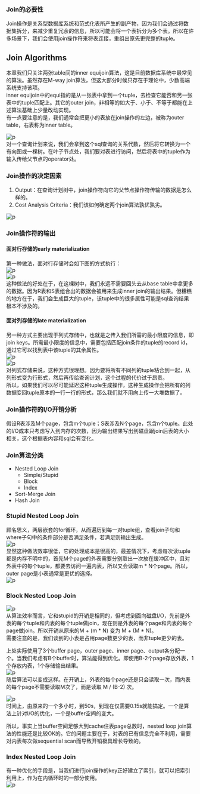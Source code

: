 ### Join的必要性
Join操作是关系型数据库系统和范式化表所产生的副产物，因为我们会通过将数据集拆分，来减少重复冗余的信息，所以可能会将一个表拆分为多个表。所以在许多场景下，我们会使用join操作符来将表连接，重组出原先更完整的tuple。  


## Join Algorithms
本章我们只关注两张table间的inner equijoin算法，这是目前数据库系统中最常见的算法。虽然存在M-way join算法，但这大部分时候只存在于理论中，少数高端系统支持该项。  
inner equijoin中的equi指的是从一张表中拿到一个tuple，去检查它能否和另一张表中的tuple匹配上。其它的outer join，非相等的如大于、小于、不等于都能在上述算法基础上少量改动实现。  
有一点要注意的是，我们通常会把更小的表放在join操作的左边，被称为outer table，右表称为inner table。  

![p](figs/C11/p1.PNG)  
对一个查询计划来说，我们会拿到这个sql查询的关系代数，然后将它转换为一个有向图或一棵树。在叶子节点处，我们要对表进行访问，然后将表中的tuple作为输入传给父节点的operator处。   

### Join操作的决定因素
1.	Output：在查询计划树中，join操作符向它的父节点操作符传输的数据是怎么样的。  
2.	Cost Analysis Criteria：我们该如何确定两个join算法孰优孰劣。  
  
![p](figs/C11/p2.PNG)  

### Join操作符的输出

#### 面对行存储的early materialization
第一种做法，面对行存储时会如下图的方式执行：  
![p](figs/C11/p3.PNG)  
![p](figs/C11/p4.PNG)  
这种做法的好处在于，在这棵树中，我们永远不需要回头去从base table中拿更多的数据。因为R表和S表组合出的数据会被用来生成inner join的输出结果。但糟糕的地方在于，我们会生成巨大的tuple，该tuple中的很多属性可能是sql查询结果根本不涉及的。  

#### 面对列存储的late materialization
另一种方式主要出现于列式存储中，也就是之传入我们所需的最小限度的信息，即join keys。所需最小限度的信息中，需要包括匹配join条件的tuple的record id，通过它可以找到表中该tuple的其余属性。  
![p](figs/C11/p5.PNG)  
![p](figs/C11/p6.PNG)  
对列式存储来说，这种方式很理想。因为要将所有不同列的tuple粘合到一起，从列形式变为行形式，然后再传给查询计划，这个过程的代价过于昂贵。  
所以，如果我们可以尽可能延迟这种tuple生成操作，这种生成操作会把所有的列数据变回tuple原本的一行一行的形式，那么我们就不用向上传一大堆数据了。  

### Join操作符的I/O开销分析
假设R表涉及M个page，包含m个tuple；S表涉及N个page，包含n个tuple。此处的I/O成本只考虑写入到内存的次数，因为输出结果写出到磁盘跟join后表的大小相关，这个根据表内容和sql会有变化。

### Join算法分类
-	Nested Loop Join
	-	Simple/Stupid
	-	Block
	-	Index
-	Sort-Merge Join
-	Hash Join

### Stupid Nested Loop Join
顾名思义，两层嵌套的for循环，从而遍历到每一对tuple组，查看join子句和where子句中的条件部分是否满足条件，若满足则输出生成。  
![p](figs/C11/p7.PNG)  
显然这种做法效率很低，它的处理成本是很高的，最差情况下，考虑每次读tuple都是内存不明中的，首先M个page的外表需要分别取出一次放在缓冲区中，且对外表中的每个tuple，都要去访问一遍内表，所以又会读取m * N个page。所以，outer page是小表通常是更优的选择。  
![p](figs/C11/p8.PNG)  

### Block Nested Loop Join
![p](figs/C11/p9.PNG)  
从算法效率而言，它和stupid的开销是相同的，但考虑到面向磁盘I/O，先前是外表的每个tuple和内表的每个tuple做join，现在则是外表的每个page和内表的每个page做join。所以开销从原来的M + (m * N) 变为 M + (M * N)。  
需要注意的是，我们谈到的小表是占用page数更少的表，而非tuple更少的表。 

上处实际使用了3个buffer page，outer page、inner page、output各分配一个。当我们考虑有B个buffer时，算法能得到优化。即使用B-2个page存放外表，1个存放内表，1个存储输出结果。  
![p](figs/C11/p10.PNG)  
随后算法可以变成这样。在开销上，外表的每个page还是只会读取一次，而内表的每个page不需要读取M次了，而是读取 M / (B-2) 次。

![p](figs/C11/p11.PNG)  
时间上，由原来的一个多小时，到50s，到现在仅需要0.15s就能搞定。一个是算法上针对I/O的优化，一个是buffer空间的变大。

所以，事实上当buffer空间足够大到cache住表page总数时，nested loop join算法的性能还是比较OK的。它的问题主要在于，对表的已有信息完全不利用，需要对内表每次做sequential scan而导致开销极具增长导致的。

### Index Nested Loop Join
有一种优化的手段是，当我们进行join操作的key正好建立了索引，就可以把索引利用上，作为在内循环时的一部分使用。  
![p](figs/C11/p12.PNG)  